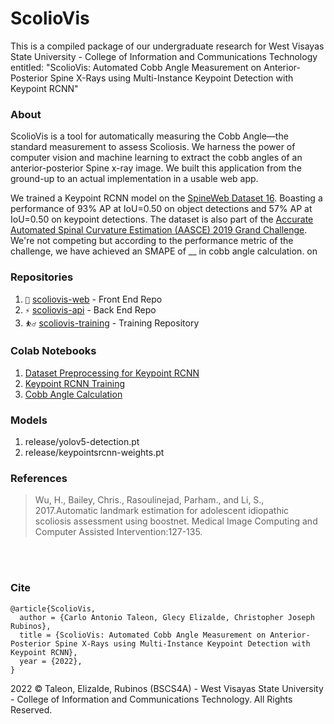 # ScolioVis

This is a compiled package of our undergraduate research for West Visayas State University - College of Information and Communications Technology entitled: "ScolioVis:
Automated Cobb Angle Measurement on Anterior-Posterior Spine X-Rays using Multi-Instance Keypoint Detection with Keypoint RCNN"

### About

ScolioVis is a tool for automatically measuring the Cobb Angle—the standard measurement to assess Scoliosis. We harness the power of computer vision and machine learning to extract the cobb angles of an anterior-posterior Spine x-ray image. We built this application from the ground-up to an actual implementation in a usable web app.

We trained a Keypoint RCNN model on the [SpineWeb Dataset 16](http://spineweb.digitalimaginggroup.ca/Index.php?n=Main.Datasets#Dataset_16.3A_609_spinal_anterior-posterior_x-ray_images). Boasting a performance of 93% AP at IoU=0.50 on object detections and 57% AP at IoU=0.50 on keypoint detections. The dataset is also part of the [Accurate Automated Spinal Curvature Estimation (AASCE) 2019 Grand Challenge](https://aasce19.grand-challenge.org/Task/). We're not competing but according to the performance metric of the challenge, we have achieved an SMAPE of \_\_ in cobb angle calculation.
on

### Repositories

1. `🔏` [scoliovis-web](https://github.com/Blankeos/scoliovis-web) - Front End Repo
2. `⚡` [scoliovis-api](https://github.com/Blankeos/scoliovis-api) - Back End Repo
3. `⛹️‍♂️` [scoliovis-training](https://github.com/Blankeos/scoliovis-training) - Training Repository

### Colab Notebooks

1. [Dataset Preprocessing for Keypoint RCNN](https://colab.research.google.com/drive/1Rlt43PWo6NYREuDsGT8K5tRg5QqfFdVc?usp=sharing)
1. [Keypoint RCNN Training](https://colab.research.google.com/drive/1aaTWt2rZ-M7YlqIus7aC-84SorjNwl8G?usp=sharing)
1. [Cobb Angle Calculation](https://drive.google.com/file/d/1Cm32oftsMpsqMH5kLHgr0RtsfLAfiJnF/view?usp=sharing)

### Models

1. release/yolov5-detection.pt
2. release/keypointsrcnn-weights.pt

### References

> Wu, H., Bailey, Chris., Rasoulinejad, Parham., and Li, S., 2017.Automatic landmark estimation for adolescent idiopathic scoliosis assessment using boostnet. Medical Image Computing and Computer Assisted Intervention:127-135.

<br/>
<br/>

### Cite

```
@article{ScolioVis,
  author = {Carlo Antonio Taleon, Glecy Elizalde, Christopher Joseph Rubinos},
  title = {ScolioVis: Automated Cobb Angle Measurement on Anterior-Posterior Spine X-Rays using Multi-Instance Keypoint Detection with Keypoint RCNN},
  year = {2022},
}
```

2022 © Taleon, Elizalde, Rubinos (BSCS4A) - West Visayas State University - College of Information and Communications Technology. All Rights Reserved.
